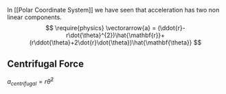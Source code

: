 In  [[Polar Coordinate System]] we have seen that acceleration has two non linear components.
$$
\require{physics}
\vectorarrow{a} = (\ddot{r}-r\dot{\theta}^{2})\hat{\mathbf{r}}+(r\ddot{\theta}+2\dot{r}\dot{\theta})\hat{\mathbf{\theta}}
$$
## Centrifugal Force

$a_{centrifugal}= r \dot{\theta}^{2}$



